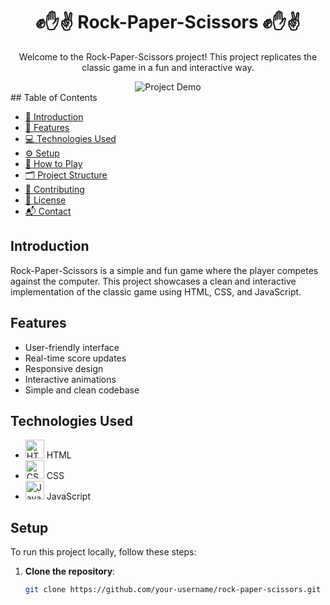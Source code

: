 <div align="center">
  <h1>✊✋✌️ Rock-Paper-Scissors ✊✋✌️</h1>
  <p>Welcome to the Rock-Paper-Scissors project! This project replicates the classic game in a fun and interactive way.</p>
</div>
<div align="center">
  <img src="link-to-your-gif.gif" alt="Project Demo">
</div>
## Table of Contents

- [📖 Introduction](#introduction)
- [🎨 Features](#features)
- [💻 Technologies Used](#technologies-used)
- [⚙️ Setup](#setup)
- [🚀 How to Play](#how-to-play)
- [🗂 Project Structure](#project-structure)
- [🤝 Contributing](#contributing)
- [📜 License](#license)
- [📬 Contact](#contact)

## Introduction

Rock-Paper-Scissors is a simple and fun game where the player competes against the computer. This project showcases a clean and interactive implementation of the classic game using HTML, CSS, and JavaScript.

## Features

- User-friendly interface
- Real-time score updates
- Responsive design
- Interactive animations
- Simple and clean codebase

## Technologies Used

- <img src="https://img.icons8.com/color/48/000000/html-5.png" alt="HTML" width="30" height="30"> HTML
- <img src="https://img.icons8.com/color/48/000000/css3.png" alt="CSS" width="30" height="30"> CSS
- <img src="https://img.icons8.com/color/48/000000/javascript.png" alt="JavaScript" width="30" height="30"> JavaScript

## Setup

To run this project locally, follow these steps:

1. **Clone the repository**:
   ```bash
   git clone https://github.com/your-username/rock-paper-scissors.git

